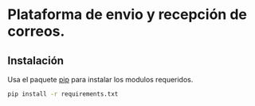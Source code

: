 # Plataforma de envio y recepción de correos.
## Instalación

Usa el paquete [pip](https://pip.pypa.io/en/stable/) para instalar los modulos requeridos.

```bash
pip install -r requirements.txt
```
